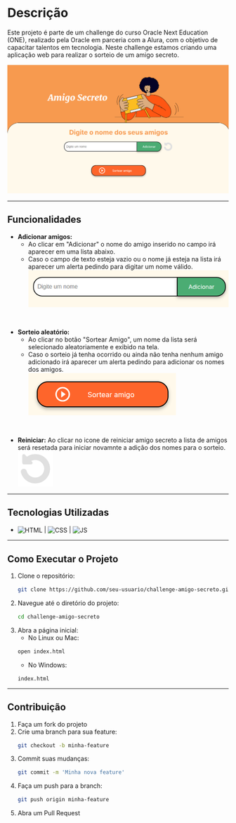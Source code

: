 # Descrição

Este projeto é parte de um challenge do curso Oracle Next Education (ONE), realizado pela Oracle em parceria com a Alura, com o objetivo de capacitar talentos em tecnologia. 
Neste challenge estamos criando uma aplicação web para realizar o sorteio de um amigo secreto.

![Image](assets/tela_inicial.png)
_______

## Funcionalidades

- **Adicionar amigos:** 
  - Ao clicar em "Adicionar" o nome do amigo inserido no campo irá aparecer em uma lista abaixo. 
  - Caso o campo de texto esteja vazio ou o nome já esteja na lista irá aparecer um alerta pedindo para digitar um nome válido.
  <br><img src="assets/campo_insert.png" style="heigt: 80px;"><br>
<br>

- **Sorteio aleatório:** 
  - Ao clicar no botão "Sortear Amigo", um nome da lista será selecionado aleatoriamente e exibido na tela. 
  - Caso o sorteio já tenha ocorrido ou ainda não tenha nenhum amigo adicionado irá aparecer um alerta pedindo para adicionar os nomes dos amigos.
  <br><img src="assets/botao_sortear.png" style="heigt: 80px;"><br>
<br>

- **Reiniciar:**
Ao clicar no icone de reiniciar amigo secreto a lista de amigos será resetada para iniciar novamnte a adição dos nomes para o sorteio.
<br><img src="assets/restart.svg" style="width: 80px;"><br>
  
_______

## Tecnologias Utilizadas

- <img alt="HTML" src="https://img.shields.io/badge/HTML-f79a4f?style=for-the-badge&logo=html5&logoColor=" style ="vertical-align: middle;"/> | <img alt="CSS" src="https://img.shields.io/badge/CSS-f79a4f?&style=for-the-badge&logo=css3&logoColor=36945d" style ="vertical-align: middle;"/> | <img alt="JS" src="https://img.shields.io/badge/JavaScript-f79a4f?style=for-the-badge&logo=javascript&logoColor=ffd02a" style ="vertical-align: middle;"/>

_______

## Como Executar o Projeto

1. Clone o repositório:
    ```bash
    git clone https://github.com/seu-usuario/challenge-amigo-secreto.git
    ```
2. Navegue até o diretório do projeto:
    ```bash
    cd challenge-amigo-secreto
    ```
3. Abra a página inicial:
    - No Linux ou Mac:
    ```bash
    open index.html
    ```
    - No Windows:
    ```cmd
    index.html
    ```
_______

## Contribuição

1. Faça um fork do projeto
2. Crie uma branch para sua feature:
    ```bash
    git checkout -b minha-feature
    ```
3. Commit suas mudanças:
    ```bash
    git commit -m 'Minha nova feature'
    ```
4. Faça um push para a branch:
    ```bash
    git push origin minha-feature
    ```
5. Abra um Pull Request
